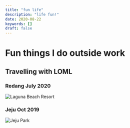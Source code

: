 ```yaml
---
title: "fun life"
description: "life fun!"
date: 2020-08-22
keywords: []
draft: false
---
```


# Fun things I do outside work

## Travelling with LOML

### Redang July 2020

![Laguna Beach Resort](/fun/redang-1.jpg)

### Jeju Oct 2019

![Jeju Park](/fun/jeju1.jpg)
